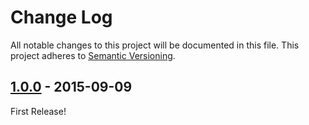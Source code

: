 # Change Log
All notable changes to this project will be documented in this file.
This project adheres to [Semantic Versioning](http://semver.org/).

## [1.0.0] - 2015-09-09
First Release!

[1.0.0]: https://github.com/Esri/Leaflet.shapeMarkers/releases/tag/v1.0.0